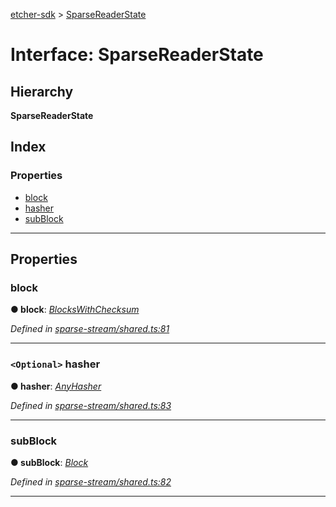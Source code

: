 [etcher-sdk](../README.md) > [SparseReaderState](../interfaces/sparsereaderstate.md)

# Interface: SparseReaderState

## Hierarchy

**SparseReaderState**

## Index

### Properties

* [block](sparsereaderstate.md#block)
* [hasher](sparsereaderstate.md#hasher)
* [subBlock](sparsereaderstate.md#subblock)

---

## Properties

<a id="block"></a>

###  block

**● block**: *[BlocksWithChecksum](blockswithchecksum.md)*

*Defined in [sparse-stream/shared.ts:81](https://github.com/balena-io-modules/etcher-sdk/blob/050d15d/lib/sparse-stream/shared.ts#L81)*

___
<a id="hasher"></a>

### `<Optional>` hasher

**● hasher**: *[AnyHasher](../#anyhasher)*

*Defined in [sparse-stream/shared.ts:83](https://github.com/balena-io-modules/etcher-sdk/blob/050d15d/lib/sparse-stream/shared.ts#L83)*

___
<a id="subblock"></a>

###  subBlock

**● subBlock**: *[Block](block.md)*

*Defined in [sparse-stream/shared.ts:82](https://github.com/balena-io-modules/etcher-sdk/blob/050d15d/lib/sparse-stream/shared.ts#L82)*

___

